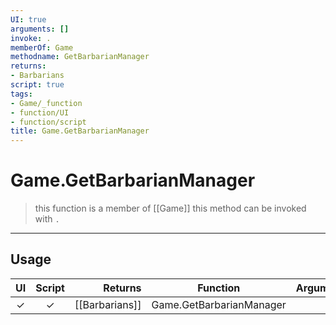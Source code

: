 ```yaml
---
UI: true
arguments: []
invoke: .
memberOf: Game
methodname: GetBarbarianManager
returns:
- Barbarians
script: true
tags:
- Game/_function
- function/UI
- function/script
title: Game.GetBarbarianManager
---
```

# Game.GetBarbarianManager
> this function is a member of [[Game]]
> this method can be invoked with `.`
-----
## Usage
|  UI | Script | Returns | Function | Arguments |
|:---:|:------:|-------:|:--------:|:---------|
|✓|✓|[[Barbarians]]|Game.GetBarbarianManager||
